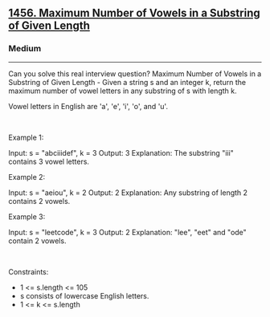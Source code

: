 <h2><a href="https://leetcode.com/problems/maximum-number-of-vowels-in-a-substring-of-given-length/">1456. Maximum Number of Vowels in a Substring of Given Length</a></h2><h3>Medium</h3><hr>Can you solve this real interview question? Maximum Number of Vowels in a Substring of Given Length - Given a string s and an integer k, return the maximum number of vowel letters in any substring of s with length k.

Vowel letters in English are 'a', 'e', 'i', 'o', and 'u'.

 

Example 1:


Input: s = "abciiidef", k = 3
Output: 3
Explanation: The substring "iii" contains 3 vowel letters.


Example 2:


Input: s = "aeiou", k = 2
Output: 2
Explanation: Any substring of length 2 contains 2 vowels.


Example 3:


Input: s = "leetcode", k = 3
Output: 2
Explanation: "lee", "eet" and "ode" contain 2 vowels.


 

Constraints:

 * 1 <= s.length <= 105
 * s consists of lowercase English letters.
 * 1 <= k <= s.length